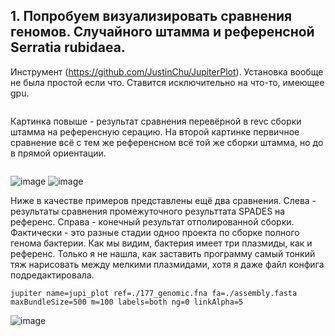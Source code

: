 
## 1. Попробуем визуализировать сравнения геномов. Случайного штамма и референсной Serratia rubidaea. 

Инструмент (https://github.com/JustinChu/JupiterPlot). Установка вообще не была простой если что. Ставится исключительно на что-то, имеющее gpu.

```

```

Картинка повыше - результат сравнения перевёрной в revc сборки штамма на референсную серацию. На второй картинке первичное сравнение всё с тем же референсном всё той же сборки штамма, но до в прямой ориентации. 
```

```

![image](https://github.com/user-attachments/assets/ec2fdbd1-6667-4381-a0ce-af5a5975148f)
![image](https://github.com/user-attachments/assets/eb1a484e-5783-47fd-a184-181f5e710ab1)

Ниже в качестве примеров представлены ещё два сравнения. Слева  - результаты сравнения промежуточного результтата SPADES на референс. Справа - конечный результат отполированной сборки. Фактически - это разные стадии одноо проекта по сборке полного генома бактерии. Как мы видим, бактерия имеет три плазмиды, как и референс. Только я не нашла, как заставить программу самый тонкий тяж нарисовать между мелкими плазмидами, хотя я даже файл конфига подредактировала. 

```
jupiter name=jupi_plot ref=./177_genomic.fna fa=./assembly.fasta maxBundleSize=500 m=100 labels=both ng=0 linkAlpha=5
```

![image](https://github.com/user-attachments/assets/bc1d4f9d-f43b-4e21-a1e4-d21644d01e6f)
